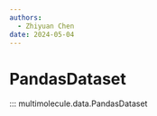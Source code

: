```yaml
---
authors:
  - Zhiyuan Chen
date: 2024-05-04
---
```


# PandasDataset

::: multimolecule.data.PandasDataset

